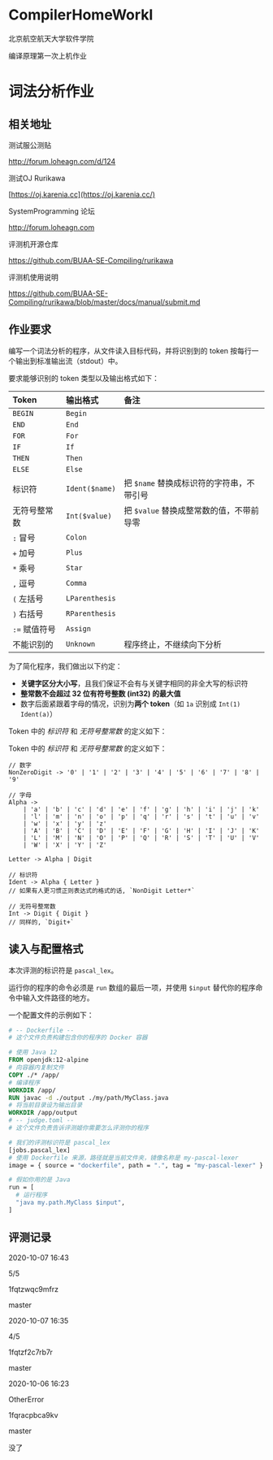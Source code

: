 # CompilerHomeWorkI
北京航空航天大学软件学院

编译原理第一次上机作业

# 词法分析作业

## 相关地址

测试服公测贴

http://forum.loheagn.com/d/124

测试OJ Rurikawa

[https://oj.karenia.cc](https://oj.karenia.cc/)

SystemProgramming 论坛

http://forum.loheagn.com

评测机开源仓库

https://github.com/BUAA-SE-Compiling/rurikawa

评测机使用说明

 https://github.com/BUAA-SE-Compiling/rurikawa/blob/master/docs/manual/submit.md

## 作业要求

编写一个词法分析的程序，从文件读入目标代码，并将识别到的 token 按每行一个输出到标准输出流（stdout）中。

要求能够识别的 token 类型以及输出格式如下：

| Token         | 输出格式       | 备注                                      |
| :------------ | :------------- | :---------------------------------------- |
| `BEGIN`       | `Begin`        |                                           |
| `END`         | `End`          |                                           |
| `FOR`         | `For`          |                                           |
| `IF`          | `If`           |                                           |
| `THEN`        | `Then`         |                                           |
| `ELSE`        | `Else`         |                                           |
| 标识符        | `Ident($name)` | 把 `$name` 替换成标识符的字符串，不带引号 |
| 无符号整常数  | `Int($value)`  | 把 `$value` 替换成整常数的值，不带前导零  |
| `:` 冒号      | `Colon`        |                                           |
| `+` 加号      | `Plus`         |                                           |
| `*` 乘号      | `Star`         |                                           |
| `,` 逗号      | `Comma`        |                                           |
| `(` 左括号    | `LParenthesis` |                                           |
| `)` 右括号    | `RParenthesis` |                                           |
| `:=` 赋值符号 | `Assign`       |                                           |
| 不能识别的    | `Unknown`      | 程序终止，不继续向下分析                  |

为了简化程序，我们做出以下约定：

- **关键字区分大小写**，且我们保证不会有与关键字相同的非全大写的标识符
- **整常数不会超过 32 位有符号整数 (int32) 的最大值**
- 数字后面紧跟着字母的情况，识别为**两个 token**（如 `1a` 识别成 `Int(1)` `Ident(a)`）

Token 中的 *标识符* 和 *无符号整常数* 的定义如下：

Token 中的 *标识符* 和 *无符号整常数* 的定义如下：

```none
// 数字
NonZeroDigit -> '0' | '1' | '2' | '3' | '4' | '5' | '6' | '7' | '8' | '9'

// 字母
Alpha -> 
    | 'a' | 'b' | 'c' | 'd' | 'e' | 'f' | 'g' | 'h' | 'i' | 'j' | 'k'
    | 'l' | 'm' | 'n' | 'o' | 'p' | 'q' | 'r' | 's' | 't' | 'u' | 'v'
    | 'w' | 'x' | 'y' | 'z' 
    | 'A' | 'B' | 'C' | 'D' | 'E' | 'F' | 'G' | 'H' | 'I' | 'J' | 'K'
    | 'L' | 'M' | 'N' | 'O' | 'P' | 'Q' | 'R' | 'S' | 'T' | 'U' | 'V'
    | 'W' | 'X' | 'Y' | 'Z' 

Letter -> Alpha | Digit

// 标识符
Ident -> Alpha { Letter }
// 如果有人更习惯正则表达式的格式的话, `NonDigit Letter*`

// 无符号整常数
Int -> Digit { Digit }
// 同样的, `Digit+`
```

## 读入与配置格式

本次评测的标识符是 `pascal_lex`。

运行你的程序的命令必须是 `run` 数组的最后一项，并使用 `$input` 替代你的程序命令中输入文件路径的地方。

一个配置文件的示例如下：

```dockerfile
# -- Dockerfile --
# 这个文件负责构建包含你的程序的 Docker 容器

# 使用 Java 12
FROM openjdk:12-alpine
# 向容器内复制文件
COPY ./* /app/
# 编译程序
WORKDIR /app/
RUN javac -d ./output ./my/path/MyClass.java
# 将当前目录设为输出目录
WORKDIR /app/output
# -- judge.toml --
# 这个文件负责告诉评测姬你需要怎么评测你的程序

# 我们的评测标识符是 pascal_lex
[jobs.pascal_lex]
# 使用 Dockerfile 来源，路径就是当前文件夹，镜像名称是 my-pascal-lexer
image = { source = "dockerfile", path = ".", tag = "my-pascal-lexer" }

# 假如你用的是 Java
run = [
  # 运行程序
  "java my.path.MyClass $input",
]
```

## 评测记录

2020-10-07 16:43

5/5

1fqtzwqc9mfrz

master

2020-10-07 16:35

4/5

1fqtzf2c7rb7r

master

2020-10-06 16:23

OtherError

1fqracpbca9kv

master

没了